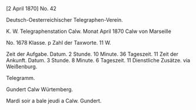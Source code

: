  [2 April 1870]
No. 42

 Deutsch-Oesterreichischer Telegraphen-Verein.

K. W. Telegraphenstation Calw.
Monat April 1870
Calw von Marseille

No. 1678 Klasse. p Zahl der Taxworte. 11 W.

Zeit der Aufgabe. Datum. 2 Stunde. 10 Minute. 36 Tageszeit. 11 
Zeit der Ankunft. Datum. 3 Stunde. 8 Minute. 6 Tageszeit. 11 
Dienstliche Zusätze. via Weißenburg.

 Telegramm.

Gundert Calw Würtemberg.

Mardi soir a bale jeudi a Calw.
 Gundert.
